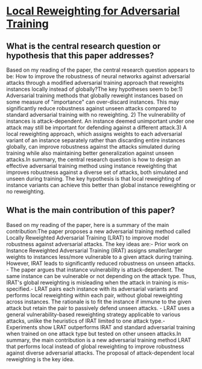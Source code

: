 # [Local Reweighting for Adversarial Training](https://arxiv.org/abs/2106.15776v1)

## What is the central research question or hypothesis that this paper addresses?

Based on my reading of the paper, the central research question appears to be: How to improve the robustness of neural networks against adversarial attacks through a modified adversarial training approach that reweights instances locally instead of globally?The key hypotheses seem to be:1) Adversarial training methods that globally reweight instances based on some measure of "importance" can over-discard instances. This may significantly reduce robustness against unseen attacks compared to standard adversarial training with no reweighting. 2) The vulnerability of instances is attack-dependent. An instance deemed unimportant under one attack may still be important for defending against a different attack.3) A local reweighting approach, which assigns weights to each adversarial variant of an instance separately rather than discarding entire instances globally, can improve robustness against the attacks simulated during training while also maintaining better generalization against unseen attacks.In summary, the central research question is how to design an effective adversarial training method using instance reweighting that improves robustness against a diverse set of attacks, both simulated and unseen during training. The key hypothesis is that local reweighting of instance variants can achieve this better than global instance reweighting or no reweighting.


## What is the main contribution of this paper?

Based on my reading of the paper, here is a summary of the main contribution:The paper proposes a new adversarial training method called Locally Reweighted Adversarial Training (LRAT) to improve model robustness against adversarial attacks. The key ideas are:- Prior work on Instance Reweighted Adversarial Training (IRAT) assigns smaller/larger weights to instances less/more vulnerable to a given attack during training. However, IRAT leads to significantly reduced robustness on unseen attacks. - The paper argues that instance vulnerability is attack-dependent. The same instance can be vulnerable or not depending on the attack type. Thus, IRAT's global reweighting is misleading when the attack in training is mis-specified.- LRAT pairs each instance with its adversarial variants and performs local reweighting within each pair, without global reweighting across instances. The rationale is to fit the instance if immune to the given attack but retain the pair to passively defend unseen attacks. - LRAT uses a general vulnerability-based reweighting strategy applicable to various attacks, unlike the heuristics of IRAT limited to one attack type.- Experiments show LRAT outperforms IRAT and standard adversarial training when trained on one attack type but tested on other unseen attacks.In summary, the main contribution is a new adversarial training method LRAT that performs local instead of global reweighting to improve robustness against diverse adversarial attacks. The proposal of attack-dependent local reweighting is the key idea.
